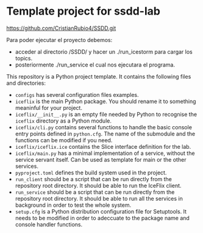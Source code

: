 # Template project for ssdd-lab
https://github.com/CristianRubio4/SSDD.git

Para poder ejecutar el proyecto debemos: 
  - acceder al directorio /SSDD/ y hacer un ./run_icestorm para cargar los topics.
  - posteriormente ./run_service el cual nos ejecutara el programa.

This repository is a Python project template.
It contains the following files and directories:

- `configs` has several configuration files examples.
- `iceflix` is the main Python package.
  You should rename it to something meaninful for your project.
- `iceflix/__init__.py` is an empty file needed by Python to
  recognise the `iceflix` directory as a Python module.
- `iceflix/cli.py` contains several functions to handle the basic console entry points
  defined in `python.cfg`.
  The name of the submodule and the functions can be modified if you need.
- `iceflix/iceflix.ice` contains the Slice interface definition for the lab.
- `iceflix/main.py` has a minimal implementation of a service,
  without the service servant itself.
  Can be used as template for main or the other services.
- `pyproject.toml` defines the build system used in the project.
- `run_client` should be a script that can be run directly from the
  repository root directory. It should be able to run the IceFlix
  client.
- `run_service` should be a script that can be run directly from the
  repository root directory. It should be able to run all the services
  in background in order to test the whole system.
- `setup.cfg` is a Python distribution configuration file for Setuptools.
  It needs to be modified in order to adeccuate to the package name and
  console handler functions.
